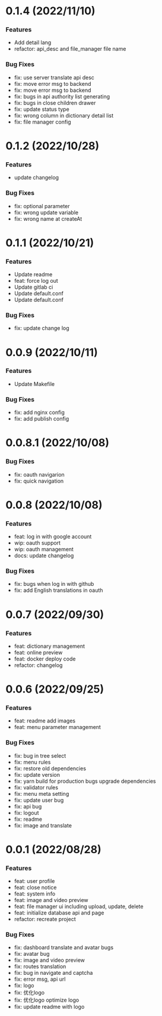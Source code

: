 # 0.1.4 (2022/11/10)

### Features

- Add detail lang
- refactor: api_desc and file_manager file name

### Bug Fixes

- fix: use server translate api desc
- fix: move error msg to backend
- fix: move error msg to backend
- fix: bugs in api authority list generating
- fix: bugs in close children drawer
- fix: update status type
- fix: wrong column in dictionary detail list
- fix: file manager config

# 0.1.2 (2022/10/28)

### Features

- update changelog

### Bug Fixes

- fix: optional parameter
- fix:  wrong update variable
- fix:   wrong name at createAt

# 0.1.1 (2022/10/21)

### Features

- Update readme
- feat: force log out
- Update gitlab ci
- Update default.conf
- Update default.conf

### Bug Fixes

- fix: update change log

# 0.0.9 (2022/10/11)

### Features

- Update Makefile

### Bug Fixes

- fix: add nginx config
- fix: add publish config

# 0.0.8.1 (2022/10/08)

### Bug Fixes

- fix: oauth navigarion
- fix: quick navigation

# 0.0.8 (2022/10/08)

### Features

- feat: log in with google account
- wip: oauth support
- wip: oauth management
- docs: update changelog

### Bug Fixes

- fix: bugs when log in with github
- fix: add English translations in oauth

# 0.0.7 (2022/09/30)

### Features

- feat: dictionary management
- feat: online preview
- feat: docker deploy code
- refactor: changelog

# 0.0.6 (2022/09/25)

### Features

- feat: readme add images
- feat: menu parameter management

### Bug Fixes

- fix: bug in tree select
- fix: menu rules
- fix: restore old dependencies
- fix: update version
- fix: yarn build for production bugs upgrade dependencies
- fix: validator rules
- fix: menu meta setting
- fix: update user bug
- fix: api bug
- fix: logout
- fix: readme
- fix: image and translate

# 0.0.1 (2022/08/28)

### Features

- feat: user profile
- feat: close notice
- feat: system info
- feat: image and video preview
- feat: file manager ui including upload, update, delete
- feat: initialize database api and page
- refactor: recreate project

### Bug Fixes

- fix: dashboard translate and avatar bugs
- fix: avatar bug
- fix: image and video preview
- fix: routes translation
- fix: bug in navigate and captcha
- fix: error msg, api url
- fix: logo
- fix: 优化logo
- fix: 优化logo  optimize logo
- fix: update readme with logo
